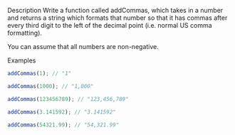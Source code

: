 Description
Write a function called addCommas, which takes in a number and returns a string which formats that number so that it has commas after every third digit to the left of the decimal point (i.e. normal US comma formatting).

You can assume that all numbers are non-negative.

Examples

```js
addCommas(1); // "1"

addCommas(1000); // "1,000"

addCommas(123456789); // "123,456,789"

addCommas(3.141592); // "3.141592"

addCommas(54321.99); // "54,321.99"
```
